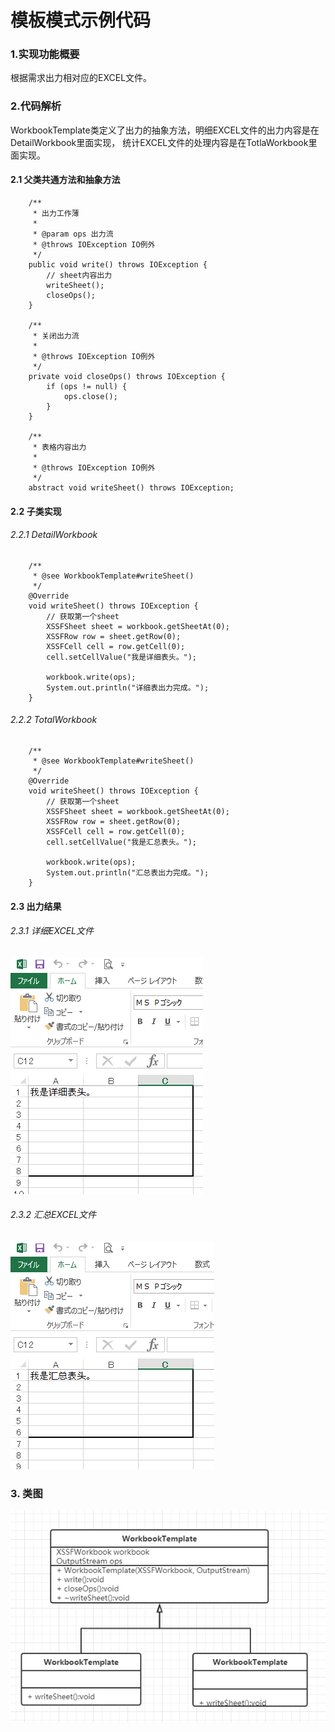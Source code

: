 # 模板模式示例代码

### 1.实现功能概要

   根据需求出力相对应的EXCEL文件。

### 2.代码解析
  WorkbookTemplate类定义了出力的抽象方法，明细EXCEL文件的出力内容是在DetailWorkbook里面实现，
    统计EXCEL文件的处理内容是在TotlaWorkbook里面实现。
 
#### 2.1 父类共通方法和抽象方法
```
	/**
	 * 出力工作薄
	 * 
	 * @param ops 出力流
	 * @throws IOException IO例外
	 */
	public void write() throws IOException {
		// sheet内容出力
		writeSheet();
		closeOps();
	}

	/**
	 * 关闭出力流
	 * 
	 * @throws IOException IO例外
	 */
	private void closeOps() throws IOException {
		if (ops != null) {
			ops.close();
		}
	}

	/**
	 * 表格内容出力
	 * 
	 * @throws IOException IO例外
	 */
	abstract void writeSheet() throws IOException;
```

#### 2.2 子类实现
###### 2.2.1 DetailWorkbook
```
	/**
	 * @see WorkbookTemplate#writeSheet()
	 */
	@Override
	void writeSheet() throws IOException {
		// 获取第一个sheet
		XSSFSheet sheet = workbook.getSheetAt(0);
		XSSFRow row = sheet.getRow(0);
		XSSFCell cell = row.getCell(0);
		cell.setCellValue("我是详细表头。");

		workbook.write(ops);
		System.out.println("详细表出力完成。");
	}
```
###### 2.2.2 TotalWorkbook
```
	/**
	 * @see WorkbookTemplate#writeSheet()
	 */
	@Override
	void writeSheet() throws IOException {
		// 获取第一个sheet
		XSSFSheet sheet = workbook.getSheetAt(0);
		XSSFRow row = sheet.getRow(0);
		XSSFCell cell = row.getCell(0);
		cell.setCellValue("我是汇总表头。");

		workbook.write(ops);
		System.out.println("汇总表出力完成。");
	}
```
#### 2.3 出力结果
###### 2.3.1 详细EXCEL文件
![详细](static/detail.png)

###### 2.3.2 汇总EXCEL文件
![汇总](static/total.png)

### 3. 类图

![类图](static/class.png)

